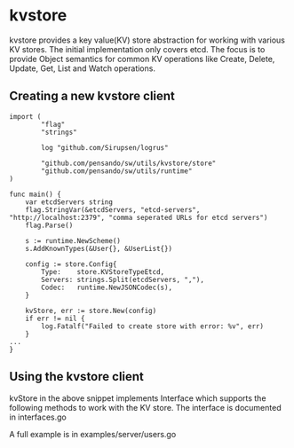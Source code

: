 # kvstore

kvstore provides a key value(KV) store abstraction for working with various KV stores. The initial implementation only covers etcd. The focus is to provide Object semantics for common KV operations like Create, Delete, Update, Get, List and Watch operations.


## Creating a new kvstore client
```
import (
        "flag"
        "strings"

        log "github.com/Sirupsen/logrus"

        "github.com/pensando/sw/utils/kvstore/store"
        "github.com/pensando/sw/utils/runtime"
)

func main() {
	var etcdServers string
	flag.StringVar(&etcdServers, "etcd-servers", "http://localhost:2379", "comma seperated URLs for etcd servers")
	flag.Parse()

	s := runtime.NewScheme()
	s.AddKnownTypes(&User{}, &UserList{})

	config := store.Config{
		Type:    store.KVStoreTypeEtcd,
		Servers: strings.Split(etcdServers, ","),
		Codec:   runtime.NewJSONCodec(s),
	}

	kvStore, err := store.New(config)
	if err != nil {
		log.Fatalf("Failed to create store with error: %v", err)
	}
...
}
```

## Using the kvstore client
kvStore in the above snippet implements Interface which supports the following methods to work with the KV store. The interface is documented in interfaces.go

A full example is in examples/server/users.go
